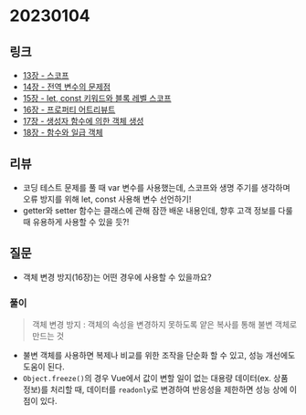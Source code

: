 # 20230104

## 링크
- [13장 - 스코프](https://charmming5.tistory.com/88)
- [14장 - 전역 변수의 문제점](https://charmming5.tistory.com/90)
- [15장 - let, const 키워드와 블록 레벨 스코프](https://charmming5.tistory.com/97)
- [16장 - 프로퍼티 어트리뷰트](https://charmming5.tistory.com/101)
- [17장 - 생성자 함수에 의한 객체 생성](https://charmming5.tistory.com/103)
- [18장 - 함수와 일급 객체](https://charmming5.tistory.com/108)



## 리뷰

* 코딩 테스트 문제를 풀 때 var 변수를 사용했는데, 스코프와 생명 주기를 생각하며 오류 방지를 위해 let, const 사용해 변수 선언하기!
* getter와 setter 함수는 클래스에 관해 잠깐 배운 내용인데, 향후 고객 정보를 다룰 때 유용하게 사용할 수 있을 듯?!



## 질문

* 객체 변경 방지(16장)는 어떤 경우에 사용할 수 있을까요?



### 풀이

> 객체 변경 방지 : 객체의 속성을 변경하지 못하도록 얕은 복사를 통해 불변 객체로 만드는 것

* 불변 객체를 사용하면 복제나 비교를 위한 조작을 단순화 할 수 있고, 성능 개선에도 도움이 된다.
* `Object.freeze()`의 경우 Vue에서 값이 변할 일이 없는 대용량 데이터(ex. 상품 정보)를 처리할 때, 데이터를 `readonly`로 변경하여 반응성을 제한하면 성능 상에 이점이 있다.